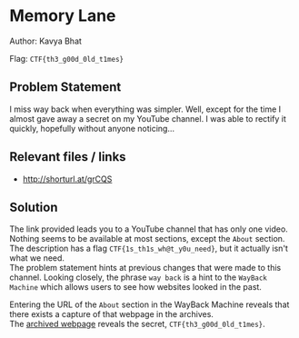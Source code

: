 # Memory Lane

Author: Kavya Bhat

Flag: `CTF{th3_g00d_0ld_t1mes}`

## Problem Statement

I miss way back when everything was simpler. Well, except for the time I almost gave away a secret on my YouTube channel. I was able to rectify it quickly, hopefully without anyone noticing…

## Relevant files / links 

- http://shorturl.at/grCQS

## Solution

The link provided leads you to a YouTube channel that has only one video. Nothing seems to be available at most sections, except the `About` section. <br>
The description has a flag `CTF{1s_th1s_wh@t_y0u_need}`, but it actually isn't what we need.<br>
 The problem statement hints at previous changes that were made to this channel. Looking closely, the phrase `way back` is a hint to the `WayBack Machine` which allows users to see how websites looked in the past. <br>

Entering the URL of the `About` section in the WayBack Machine reveals that there exists a capture of that webpage in the archives. <br>
The [archived webpage](./wayback.jpg) reveals the secret, `CTF{th3_g00d_0ld_t1mes}`.